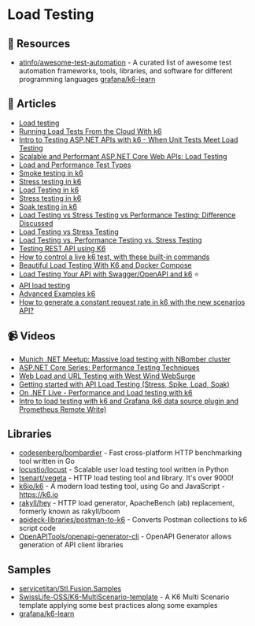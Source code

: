 
# Load Testing

## 📘 Resources
- [atinfo/awesome-test-automation](https://github.com/atinfo/awesome-test-automation) - A curated list of awesome test automation frameworks, tools, libraries, and software for different programming languages
[grafana/k6-learn](https://github.com/grafana/k6-learn)

## 📝 Articles
- [Load testing](https://github.com/dotnet-architecture/eShopOnContainers/wiki/Load-testing)
- [Running Load Tests From the Cloud With k6](https://benfoster.io/blog/running-load-tests-from-aws-cloud-with-k6/)
- [Intro to Testing ASP.NET APIs with k6 - When Unit Tests Meet Load Testing](https://dev.to/k6/intro-to-testing-asp-net-apis-with-k6-when-unit-tests-meet-load-testing-5b5h)
- [Scalable and Performant ASP.NET Core Web APIs: Load Testing](https://www.carlrippon.com/scalable-and-performant-asp-net-core-web-apis-load-testing/)
- [Load and Performance Test Types](https://k6.io/docs/test-types/introduction/)
- [Smoke testing in k6](https://k6.io/docs/test-types/smoke-testing/)
- [Stress testing in k6](https://k6.io/docs/test-types/stress-testing/)
- [Load Testing in k6](https://k6.io/docs/test-types/load-testing/)
- [Stress testing in k6](https://k6.io/docs/test-types/stress-testing/)
- [Soak testing in k6](https://k6.io/docs/test-types/soak-testing/)
- [Load Testing vs Stress Testing vs Performance Testing: Difference Discussed](https://www.guru99.com/performance-vs-load-vs-stress-testing.html)
- [Load Testing vs Stress Testing](https://performancelabus.com/load-testing-vs-stress-testing/)
- [Load Testing vs. Performance Testing vs. Stress Testing](https://stackify.com/load-testing-vs-performance-testing-vs-stress-testing/)
- [Testing REST API using K6](https://craftbakery.dev/testing-rest-api-using-k6/)
- [How to control a live k6 test, with these built-in commands](https://k6.io/blog/how-to-control-a-live-k6-test/)
- [Beautiful Load Testing With K6 and Docker Compose](https://medium.com/swlh/beautiful-load-testing-with-k6-and-docker-compose-4454edb3a2e3)
- [Load Testing Your API with Swagger/OpenAPI and k6](https://k6.io/blog/load-testing-your-api-with-swagger-openapi-and-k6/) ⭐
- [API load testing](https://k6.io/docs/testing-guides/api-load-testing/)
- [Advanced Examples k6](https://k6.io/docs/using-k6/scenarios/advanced-examples/)
- [How to generate a constant request rate in k6 with the new scenarios API?](https://k6.io/blog/how-to-generate-a-constant-request-rate-with-the-new-scenarios-api/)
## 📹 Videos

- [Munich .NET Meetup: Massive load testing with NBomber cluster](https://www.youtube.com/watch?v=U2j7NmXZrOc)
- [ASP.NET Core Series: Performance Testing Techniques](https://www.youtube.com/watch?v=jn54CjePzs0)
- [Web Load and URL Testing with West Wind WebSurge](https://www.youtube.com/watch?v=O5J8mDfVZH8)
- [Getting started with API Load Testing (Stress, Spike, Load, Soak)](https://www.youtube.com/watch?v=r-Jte8Y8zag)
- [On .NET Live - Performance and Load testing with k6](https://www.youtube.com/watch?v=PYHZLCTC7i0)
- [Intro to load testing with k6 and Grafana (k6 data source plugin and Prometheus Remote Write)](https://www.youtube.com/watch?v=tFsIgbqXbxM)
## Libraries
- [codesenberg/bombardier](https://github.com/codesenberg/bombardier) - Fast cross-platform HTTP benchmarking tool written in Go
- [locustio/locust](https://github.com/locustio/locust) - Scalable user load testing tool written in Python
- [tsenart/vegeta](https://github.com/tsenart/vegeta) - HTTP load testing tool and library. It's over 9000!
- [k6io/k6](https://github.com/k6io/k6) - A modern load testing tool, using Go and JavaScript - https://k6.io
- [rakyll/hey](https://github.com/rakyll/hey) - HTTP load generator, ApacheBench (ab) replacement, formerly known as rakyll/boom
- [apideck-libraries/postman-to-k6](https://github.com/apideck-libraries/postman-to-k6) - Converts Postman collections to k6 script code
- [OpenAPITools/openapi-generator-cli](https://github.com/OpenAPITools/openapi-generator-cli) - OpenAPI Generator allows generation of API client libraries 
## Samples
- [servicetitan/Stl.Fusion.Samples](https://github.com/servicetitan/Stl.Fusion.Samples)
- [SwissLife-OSS/K6-MultiScenario-template](https://github.com/SwissLife-OSS/K6-MultiScenario-template) - A K6 Multi Scenario template applying some best practices along some examples
- [grafana/k6-learn](https://github.com/grafana/k6-learn)